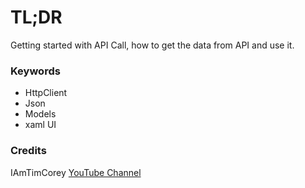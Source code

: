 # TL;DR
Getting started with API Call, how to get the data from API and use it.

### Keywords
* HttpClient
* Json
* Models
* xaml UI

### Credits
IAmTimCorey [YouTube Channel](https://youtu.be/aWePkE2ReGw?si=rLhiv27nL6SCijXX)